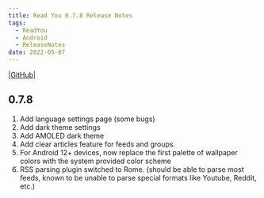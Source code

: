 ```yaml
---
title: Read You 0.7.8 Release Notes
tags: 
  - ReadYou
  - Android
  - ReleaseNotes
date: 2022-05-07
---
```


|[GitHub](https://github.com/Ashinch/ReadYou/releases/tag/0.7.8)|

## 0.7.8

1. Add language settings page (some bugs)
2. Add dark theme settings
3. Add AMOLED dark theme
4. Add clear articles feature for feeds and groups.
5. For Android 12+ devices, now replace the first palette of wallpaper colors with the system provided color scheme
6. RSS parsing plugin switched to Rome. (should be able to parse most feeds, known to be unable to parse special formats like Youtube, Reddit, etc.)